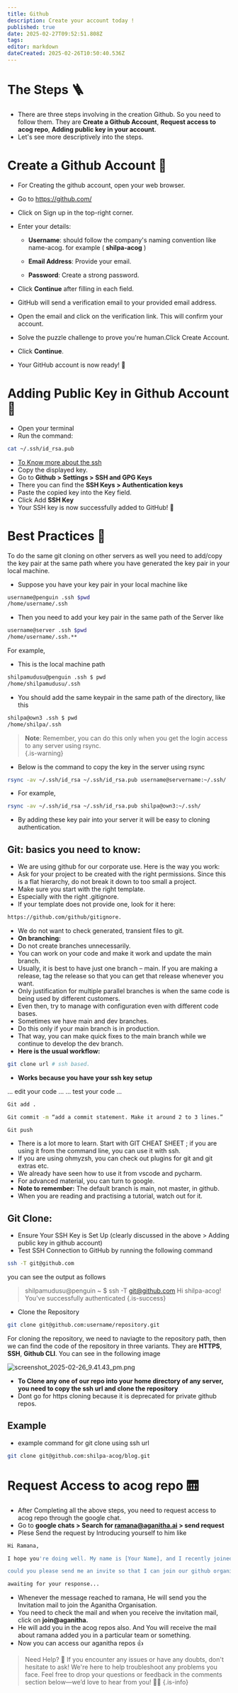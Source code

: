 ```yaml
---
title: Github
description: Create your account today !
published: true
date: 2025-02-27T09:52:51.808Z
tags: 
editor: markdown
dateCreated: 2025-02-26T10:50:40.536Z
---
```


# The Steps 🪜
* There are three steps involving in the creation Github. So you need to follow them. They are **Create a Github Account**, **Request access to acog repo**, **Adding public key in your account**.
* Let's see more descriptively into the steps.
# Create a Github Account 🧾
* For Creating the github account, open your web browser.
* Go to https://github.com/
* Click on Sign up in the top-right corner.
* Enter your details:

    * **Username**: should follow the company's naming convention like name-acog. for example ( **shilpa-acog** )

    * **Email Address**: Provide your email.

    * **Password**: Create a strong password.
* Click **Continue** after filling in each field.
* GitHub will send a verification email to your provided email address.
* Open the email and click on the verification link. This will confirm your account.
* Solve the puzzle challenge to prove you're human.Click Create Account.
* Click **Continue**.
* Your GitHub account is now ready! 🎉

# Adding Public Key in Github Account 🔐
* Open your terminal 
* Run the command:
```sh
cat ~/.ssh/id_rsa.pub
```
* <a href="/IT-HOME/SSH"> To Know more about the ssh </a>
* Copy the displayed key.
* Go to **Github > Settings > SSH and GPG Keys** 
* There you can find the **SSH Keys > Authentication keys**
* Paste the copied key into the Key field.
* Click Add **SSH Key**
* Your SSH key is now successfully added to GitHub! 🔑

# Best Practices 🌟
To do the same git cloning on other servers as well you need to add/copy the key pair at the same path where you have generated the key pair in your local machine.

* Suppose you have your key pair in your local machine like
```sh
username@penguin .ssh $pwd
/home/username/.ssh 
```
* Then you need to add your key pair in the same path of the Server like 
```sh
username@server .ssh $pwd 
/home/username/.ssh.**
```

For example, 
* This is the local machine path
```sh
shilpamudusu@penguin .ssh $ pwd
/home/shilpamudusu/.ssh
```
* You should add the same keypair in the same path of the directory, like this
```sh
shilpa@own3 .ssh $ pwd
/home/shilpa/.ssh	
```
> **Note**: Remember, you can do this only when you get the login access to any server using rsync.  
{.is-warning}

* Below is the command to copy the key in the server using rsync
```sh
rsync -av ~/.ssh/id_rsa ~/.ssh/id_rsa.pub username@servername:~/.ssh/
```
* For example,
```sh
rsync -av ~/.ssh/id_rsa ~/.ssh/id_rsa.pub shilpa@own3:~/.ssh/
```
* By adding these key pair into your server it will be easy to cloning authentication.

## Git: basics you need to know:

* We are using github for our corporate use. Here is the way you work:
* Ask for your project to be created with the right permissions. Since this is a flat hierarchy, do  not break it down to too small a project. 
* Make sure you start with the right template. 
* Especially with the right .gitignore. 
* If your template does not provide one, look for it here:
```sh
https://github.com/github/gitignore.
```
* We do not want to check generated, transient files to git. 
* **On branching:**
* Do not create branches unnecessarily. 
* You can work on your code and make it work and update the main branch.
* Usually, it is best to have just one branch – main. If you are making a release, tag the release so that you can get that release whenever you want. 
* Only justification for multiple parallel branches is when the same code is being used by different customers. 
* Even then, try to manage with configuration even with different code bases.
* Sometimes we have main and dev branches. 
* Do this only if your main branch is in production. 
* That way, you can make quick fixes to the main branch while we continue to develop the dev branch.
* **Here is the usual workflow:**
```sh
git clone url # ssh based.
```
* **Works because you have your ssh key setup**

… edit your code …
… test your code …
```sh
Git add .
```
```sh
Git commit -m “add a commit statement. Make it around 2 to 3 lines.”
```
```sh
Git push
```
* There is a lot more to learn. Start with GIT CHEAT SHEET ; if you are using it from the command line, you can use it with ssh. 
* If you are using ohmyzsh, you can check out plugins for git and git extras etc.
* We already have seen how to use it from vscode and pycharm. 
* For advanced material, you can turn to google.
* **Note to remember:** The default branch is main, not master, in github.
* When you are reading and practising a tutorial, watch out for it. 

## Git Clone:
* Ensure Your SSH Key is Set Up (clearly discussed in the above > Adding public key in github account)
* Test SSH Connection to GitHub by running the following command 
```sh
ssh -T git@github.com
```
you can see the output as follows
> shilpamudusu@penguin ~ $ ssh -T git@github.com
Hi shilpa-acog! You've successfully authenticated
{.is-success}
* Clone the Repository
```sh
git clone git@github.com:username/repository.git
```
For cloning the repository, we need to naviagte to the repository path, then we can find the code of the repository in three variants. They are **HTTPS**, **SSH**, **Github CLI**. You can see in the following image

![screenshot_2025-02-26_9.41.43_pm.png](/screenshot_2025-02-26_9.41.43_pm.png)

* **To Clone any one of our repo into your home directory of any server, you need to copy the ssh url and clone the repository**
* Dont go for https cloning because it is deprecated for private github repos.
## Example 
* example command for git clone using ssh url 
```sh
git clone git@github.com:shilpa-acog/blog.git
```
# Request Access to acog repo 🛗
* After Completing all the above steps, you need to request access to acog repo through the google chat.
* Go to **google chats > Search for ramana@aganitha.ai > send request**
* Plese Send the request by Introducing yourself to him like 
```sh
Hi Ramana,

I hope you're doing well. My name is [Your Name], and I recently joined Aganitha as a [Your Role]. I have created my github account with the username **( your_name-acog )**

could you please send me an invite so that I can join our github organisation's repo 

awaiting for your response...
```
* Whenever the message reached to ramana, He will send you the Invitation mail to join the Aganitha Organisation.
* You need to check the mail and when you receive the invitation mail, click on **join@aganitha.**
* He will add you in the acog repos also. And You will receive the mail about ramana added you in a particular team or something.
* Now you can access our aganitha repos 👍

> Need Help? 🚀 If you encounter any issues or have any doubts, don't hesitate to ask! We're here to help troubleshoot any problems you face. Feel free to drop your questions or feedback in the comments section below—we’d love to hear from you! 💬✨
{.is-info}

